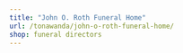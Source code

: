 ```yaml
---
title: "John O. Roth Funeral Home"
url: /tonawanda/john-o-roth-funeral-home/
shop: funeral directors
---
```

